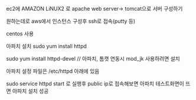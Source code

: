 ec2에 AMAZON LiNUX2 로 apache web server-> tomcat으로 서버 구성하기

원하는데로 aws에서 인스턴스 구성후 ssh로 접속(putty 등)

centos 사용

아파치 설치
sudo yum install httpd

sudo yum install httpd-devel  // 아파치, 톰캣 연동시 mod_jk 사용하려면 설치 

아파치 설정 파일은 /etc/httpd 아래에 있음 

sudo service httpd start 로 실행후 public ip로 접속해보면 아파치 테스트화면이 뜨면 아파치 설치 성공  
